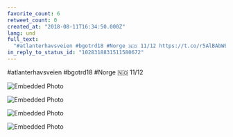 ```yaml
---
favorite_count: 6
retweet_count: 0
created_at: "2018-08-11T16:34:50.000Z"
lang: und
full_text:
  "#atlanterhavsveien #bgotrd18 #Norge 🇳🇴 11/12 https://t.co/r5AlBAbWEI"
in_reply_to_status_id: "1028318831511580672"
---
```


#atlanterhavsveien #bgotrd18 #Norge 🇳🇴 11/12

<div class="gallery gallery-4">

![Embedded Photo](https://twitter-media-coderbyheart.s3.eu-north-1.amazonaws.com/1028318837354254338-DkVQ-1oX4AAc-Yj.jpg)

![Embedded Photo](https://twitter-media-coderbyheart.s3.eu-north-1.amazonaws.com/1028318837354254338-DkVRRpZX0AEpdya.jpg)

![Embedded Photo](https://twitter-media-coderbyheart.s3.eu-north-1.amazonaws.com/1028318837354254338-DkVRSegWsAAo329.jpg)

![Embedded Photo](https://twitter-media-coderbyheart.s3.eu-north-1.amazonaws.com/1028318837354254338-DkVRTbJWwAEAIMJ.jpg)

</div>

